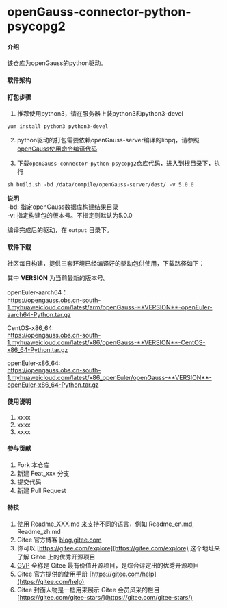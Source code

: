 # openGauss-connector-python-psycopg2

#### 介绍

该仓库为openGauss的python驱动。

#### 软件架构


#### 打包步骤

1. 推荐使用python3，请在服务器上装python3和python3-devel
```
yum install python3 python3-devel
```

2. python驱动的打包需要依赖openGauss-server编译的libpq，请参照 [openGauss使用命令编译代码](https://gitee.com/opengauss/openGauss-server#%E4%BD%BF%E7%94%A8%E5%91%BD%E4%BB%A4%E7%BC%96%E8%AF%91%E4%BB%A3%E7%A0%81) 

3. 下载`openGauss-connector-python-psycopg2`仓库代码，进入到根目录下，执行
```
sh build.sh -bd /data/compile/openGauss-server/dest/ -v 5.0.0
```
**说明** \
-bd: 指定openGauss数据库构建结果目录 \
-v: 指定构建包的版本号。不指定则默认为5.0.0

编译完成后的驱动，在 `output` 目录下。

#### 软件下载

社区每日构建，提供三套环境已经编译好的驱动包供使用，下载路径如下：

其中 **VERSION** 为当前最新的版本号。

openEuler-aarch64：\
https://opengauss.obs.cn-south-1.myhuaweicloud.com/latest/arm/openGauss-**VERSION**-openEuler-aarch64-Python.tar.gz


CentOS-x86_64: \
https://opengauss.obs.cn-south-1.myhuaweicloud.com/latest/x86/openGauss-**VERSION**-CentOS-x86_64-Python.tar.gz


openEuler-x86_64: \
https://opengauss.obs.cn-south-1.myhuaweicloud.com/latest/x86_openEuler/openGauss-**VERSION**-openEuler-x86_64-Python.tar.gz


#### 使用说明

1.  xxxx
2.  xxxx
3.  xxxx

#### 参与贡献

1.  Fork 本仓库
2.  新建 Feat_xxx 分支
3.  提交代码
4.  新建 Pull Request


#### 特技

1.  使用 Readme\_XXX.md 来支持不同的语言，例如 Readme\_en.md, Readme\_zh.md
2.  Gitee 官方博客 [blog.gitee.com](https://blog.gitee.com)
3.  你可以 [https://gitee.com/explore](https://gitee.com/explore) 这个地址来了解 Gitee 上的优秀开源项目
4.  [GVP](https://gitee.com/gvp) 全称是 Gitee 最有价值开源项目，是综合评定出的优秀开源项目
5.  Gitee 官方提供的使用手册 [https://gitee.com/help](https://gitee.com/help)
6.  Gitee 封面人物是一档用来展示 Gitee 会员风采的栏目 [https://gitee.com/gitee-stars/](https://gitee.com/gitee-stars/)
